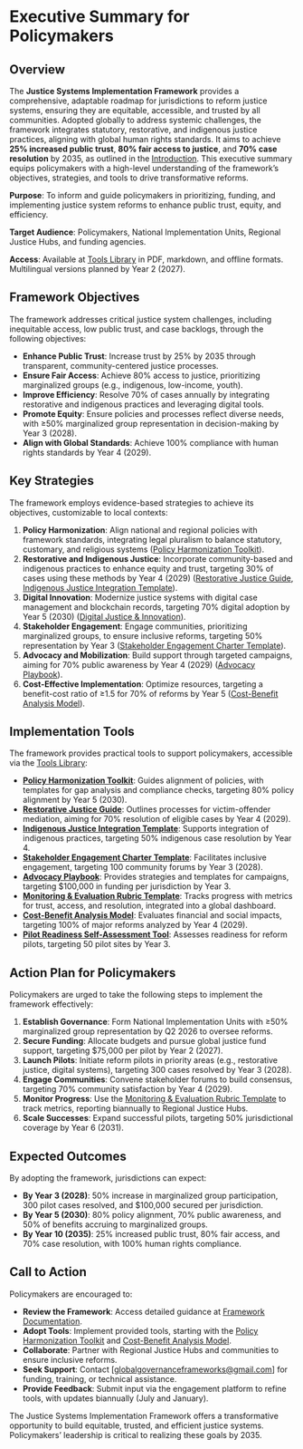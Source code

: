 # Executive Summary for Policymakers

## Overview
The **Justice Systems Implementation Framework** provides a comprehensive, adaptable roadmap for jurisdictions to reform justice systems, ensuring they are equitable, accessible, and trusted by all communities. Adopted globally to address systemic challenges, the framework integrates statutory, restorative, and indigenous justice practices, aligning with global human rights standards. It aims to achieve **25% increased public trust**, **80% fair access to justice**, and **70% case resolution** by 2035, as outlined in the [Introduction](/frameworks/docs/implementation/justice-systems#01-introduction). This executive summary equips policymakers with a high-level understanding of the framework’s objectives, strategies, and tools to drive transformative reforms.

**Purpose**: To inform and guide policymakers in prioritizing, funding, and implementing justice system reforms to enhance public trust, equity, and efficiency.

**Target Audience**: Policymakers, National Implementation Units, Regional Justice Hubs, and funding agencies.

**Access**: Available at [Tools Library](/frameworks/tools/justice-systems/executive-summary-policymakers-en.pdf) in PDF, markdown, and offline formats. Multilingual versions planned by Year 2 (2027).

## Framework Objectives
The framework addresses critical justice system challenges, including inequitable access, low public trust, and case backlogs, through the following objectives:

- **Enhance Public Trust**: Increase trust by 25% by 2035 through transparent, community-centered justice processes.
- **Ensure Fair Access**: Achieve 80% access to justice, prioritizing marginalized groups (e.g., indigenous, low-income, youth).
- **Improve Efficiency**: Resolve 70% of cases annually by integrating restorative and indigenous practices and leveraging digital tools.
- **Promote Equity**: Ensure policies and processes reflect diverse needs, with ≥50% marginalized group representation in decision-making by Year 3 (2028).
- **Align with Global Standards**: Achieve 100% compliance with human rights standards by Year 4 (2029).

## Key Strategies
The framework employs evidence-based strategies to achieve its objectives, customizable to local contexts:

1. **Policy Harmonization**: Align national and regional policies with framework standards, integrating legal pluralism to balance statutory, customary, and religious systems ([Policy Harmonization Toolkit](/frameworks/tools/justice-systems/policy-harmonization-toolkit-en.pdf)).
2. **Restorative and Indigenous Justice**: Incorporate community-based and indigenous practices to enhance equity and trust, targeting 30% of cases using these methods by Year 4 (2029) ([Restorative Justice Guide](/frameworks/tools/justice-systems/restorative-justice-guide-en.pdf), [Indigenous Justice Integration Template](/frameworks/tools/justice-systems/indigenous-justice-integration-template-en.pdf)).
3. **Digital Innovation**: Modernize justice systems with digital case management and blockchain records, targeting 70% digital adoption by Year 5 (2030) ([Digital Justice & Innovation](/frameworks/docs/implementation/justice-systems#05-digital-justice-innovation)).
4. **Stakeholder Engagement**: Engage communities, prioritizing marginalized groups, to ensure inclusive reforms, targeting 50% representation by Year 3 ([Stakeholder Engagement Charter Template](/frameworks/tools/justice-systems/stakeholder-engagement-charter-en.pdf)).
5. **Advocacy and Mobilization**: Build support through targeted campaigns, aiming for 70% public awareness by Year 4 (2029) ([Advocacy Playbook](/frameworks/tools/justice-systems/advocacy-playbook-en.pdf)).
6. **Cost-Effective Implementation**: Optimize resources, targeting a benefit-cost ratio of ≥1.5 for 70% of reforms by Year 5 ([Cost-Benefit Analysis Model](/frameworks/tools/justice-systems/cost-benefit-analysis-model-en.pdf)).

## Implementation Tools
The framework provides practical tools to support policymakers, accessible via the [Tools Library](/frameworks/tools/justice-systems):

- **[Policy Harmonization Toolkit](/frameworks/tools/justice-systems/policy-harmonization-toolkit-en.pdf)**: Guides alignment of policies, with templates for gap analysis and compliance checks, targeting 80% policy alignment by Year 5 (2030).
- **[Restorative Justice Guide](/frameworks/tools/justice-systems/restorative-justice-guide-en.pdf)**: Outlines processes for victim-offender mediation, aiming for 70% resolution of eligible cases by Year 4 (2029).
- **[Indigenous Justice Integration Template](/frameworks/tools/justice-systems/indigenous-justice-integration-template-en.pdf)**: Supports integration of indigenous practices, targeting 50% indigenous case resolution by Year 4.
- **[Stakeholder Engagement Charter Template](/frameworks/tools/justice-systems/stakeholder-engagement-charter-en.pdf)**: Facilitates inclusive engagement, targeting 100 community forums by Year 3 (2028).
- **[Advocacy Playbook](/frameworks/tools/justice-systems/advocacy-playbook-en.pdf)**: Provides strategies and templates for campaigns, targeting $100,000 in funding per jurisdiction by Year 3.
- **[Monitoring & Evaluation Rubric Template](/frameworks/tools/justice-systems/monitoring-evaluation-rubric-en.pdf)**: Tracks progress with metrics for trust, access, and resolution, integrated into a global dashboard.
- **[Cost-Benefit Analysis Model](/frameworks/tools/justice-systems/cost-benefit-analysis-model-en.pdf)**: Evaluates financial and social impacts, targeting 100% of major reforms analyzed by Year 4 (2029).
- **[Pilot Readiness Self-Assessment Tool](/frameworks/tools/justice-systems/pilot-readiness-self-assessment-tool-en.pdf)**: Assesses readiness for reform pilots, targeting 50 pilot sites by Year 3.

## Action Plan for Policymakers
Policymakers are urged to take the following steps to implement the framework effectively:

1. **Establish Governance**: Form National Implementation Units with ≥50% marginalized group representation by Q2 2026 to oversee reforms.
2. **Secure Funding**: Allocate budgets and pursue global justice fund support, targeting $75,000 per pilot by Year 2 (2027).
3. **Launch Pilots**: Initiate reform pilots in priority areas (e.g., restorative justice, digital systems), targeting 300 cases resolved by Year 3 (2028).
4. **Engage Communities**: Convene stakeholder forums to build consensus, targeting 70% community satisfaction by Year 4 (2029).
5. **Monitor Progress**: Use the [Monitoring & Evaluation Rubric Template](/frameworks/tools/justice-systems/monitoring-evaluation-rubric-en.pdf) to track metrics, reporting biannually to Regional Justice Hubs.
6. **Scale Successes**: Expand successful pilots, targeting 50% jurisdictional coverage by Year 6 (2031).

## Expected Outcomes
By adopting the framework, jurisdictions can expect:

- **By Year 3 (2028)**: 50% increase in marginalized group participation, 300 pilot cases resolved, and $100,000 secured per jurisdiction.
- **By Year 5 (2030)**: 80% policy alignment, 70% public awareness, and 50% of benefits accruing to marginalized groups.
- **By Year 10 (2035)**: 25% increased public trust, 80% fair access, and 70% case resolution, with 100% human rights compliance.

## Call to Action
Policymakers are encouraged to:

- **Review the Framework**: Access detailed guidance at [Framework Documentation](/frameworks/docs/implementation/justice-systems).
- **Adopt Tools**: Implement provided tools, starting with the [Policy Harmonization Toolkit](/frameworks/tools/justice-systems/policy-harmonization-toolkit-en.pdf) and [Cost-Benefit Analysis Model](/frameworks/tools/justice-systems/cost-benefit-analysis-model-en.pdf).
- **Collaborate**: Partner with Regional Justice Hubs and communities to ensure inclusive reforms.
- **Seek Support**: Contact [globalgovernanceframeworks@gmail.com] for funding, training, or technical assistance.
- **Provide Feedback**: Submit input via the engagement platform to refine tools, with updates biannually (July and January).

The Justice Systems Implementation Framework offers a transformative opportunity to build equitable, trusted, and efficient justice systems. Policymakers’ leadership is critical to realizing these goals by 2035.